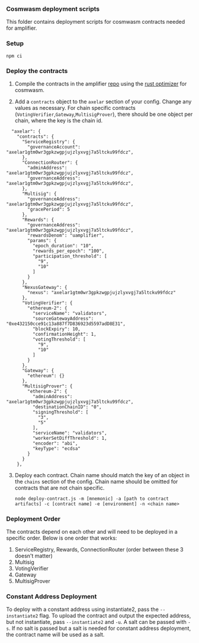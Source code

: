 ### Cosmwasm deployment scripts

This folder contains deployment scripts for cosmwasm contracts needed for amplifier.

### Setup

`npm ci`

### Deploy the contracts

1. Compile the contracts in the amplifier [repo](https://github.com/axelarnetwork/axelar-amplifier) using the [rust optimizer](https://github.com/CosmWasm/rust-optimizer) for cosmwasm.

2. Add a `contracts` object to the `axelar` section of your config. Change any values as necessary. For chain specific contracts (`VotingVerifier`,`Gateway`,`MultisigProver`), there should be one object per chain, where the key is the chain id.
```
  "axelar": {
    "contracts": {
      "ServiceRegistry": {
        "governanceAccount": "axelar1gtm0wr3gpkzwgpjujzlyxvgj7a5ltcku99fdcz",
      },
      "ConnectionRouter": {
        "adminAddress": "axelar1gtm0wr3gpkzwgpjujzlyxvgj7a5ltcku99fdcz",
        "governanceAddress": "axelar1gtm0wr3gpkzwgpjujzlyxvgj7a5ltcku99fdcz",
      },
      "Multisig": {
        "governanceAddress": "axelar1gtm0wr3gpkzwgpjujzlyxvgj7a5ltcku99fdcz",
        "gracePeriod": 5
      },
      "Rewards": {
        "governanceAddress": "axelar1gtm0wr3gpkzwgpjujzlyxvgj7a5ltcku99fdcz",
        "rewardsDenom": "uamplifier",
        "params": {
          "epoch_duration": "10",
          "rewards_per_epoch": "100",
          "participation_threshold": [
            "9",
            "10"
          ]
        }
      },
      "NexusGateway": {
        "nexus": "axelar1gtm0wr3gpkzwgpjujzlyxvgj7a5ltcku99fdcz"
      },
      "VotingVerifier": {
        "ethereum-2": {
          "serviceName": "validators",
          "sourceGatewayAddress": "0xe432150cce91c13a887f7D836923d5597adD8E31",
          "blockExpiry": 10,
          "confirmationHeight": 1,
          "votingThreshold": [
            "9",
            "10"
          ]
        }
      },
      "Gateway": {
        "ethereum": {}
      },
      "MultisigProver": {
        "ethereum-2": {
          "adminAddress": "axelar1gtm0wr3gpkzwgpjujzlyxvgj7a5ltcku99fdcz",
          "destinationChainID": "0",
          "signingThreshold": [
            "3",
            "5"
          ],
          "serviceName": "validators",
          "workerSetDiffThreshold": 1,
          "encoder": "abi",
          "keyType": "ecdsa"
        }
      }
    },
```
3. Deploy each contract. Chain name should match the key of an object in the `chains` section of the config. Chain name should be omitted for contracts that are not chain specific.

    `node deploy-contract.js -m [mnemonic] -a [path to contract artifacts] -c [contract name] -e [environment] -n <chain name>` 

### Deployment Order

The contracts depend on each other and will need to be deployed in a specific order. Below is one order that works:
1. ServiceRegistry, Rewards, ConnectionRouter (order between these 3 doesn't matter)
2. Multisig
3. VotingVerifier
4. Gateway
5. MultisigProver

### Constant Address Deployment

To deploy with a constant address using instantiate2, pass the `--instantiate2` flag. To upload the contract and output the expected address, but not instantiate, pass `--instantiate2` and `-u`. A salt can be passed
with `-s`. If no salt is passed but a salt is needed for constant address deployment, the contract name will be used
as a salt.
